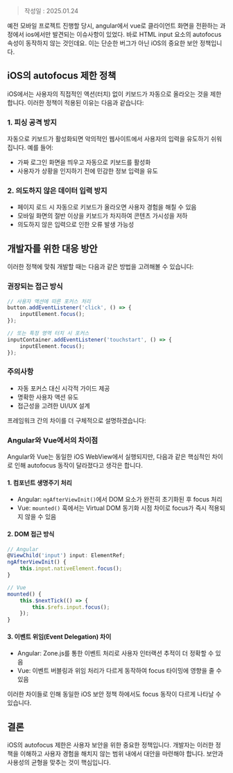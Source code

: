>작성일 : 2025.01.24

예전 모바일 프로젝트 진행할 당시, angular에서 vue로 클라이언트 화면을 전환하는 과정에서 ios에서만 발견되는 이슈사항이 있었다. 바로 HTML input 요소의 autofocus 속성이 동작하지 않는 것인데요. 이는 단순한 버그가 아닌 iOS의 중요한 보안 정책입니다.

## iOS의 autofocus 제한 정책

iOS에서는 사용자의 직접적인 액션(터치) 없이 키보드가 자동으로 올라오는 것을 제한합니다. 이러한 정책이 적용된 이유는 다음과 같습니다:

### 1. 피싱 공격 방지

자동으로 키보드가 활성화되면 악의적인 웹사이트에서 사용자의 입력을 유도하기 쉬워집니다. 예를 들어:
- 가짜 로그인 화면을 띄우고 자동으로 키보드를 활성화
- 사용자가 상황을 인지하기 전에 민감한 정보 입력을 유도

### 2. 의도하지 않은 데이터 입력 방지

- 페이지 로드 시 자동으로 키보드가 올라오면 사용자 경험을 해칠 수 있음
- 모바일 화면의 절반 이상을 키보드가 차지하여 콘텐츠 가시성을 저하
- 의도하지 않은 입력으로 인한 오류 발생 가능성

## 개발자를 위한 대응 방안

이러한 정책에 맞춰 개발할 때는 다음과 같은 방법을 고려해볼 수 있습니다:

### 권장되는 접근 방식
```javascript
// 사용자 액션에 따른 포커스 처리
button.addEventListener('click', () => {
    inputElement.focus();
});

// 또는 특정 영역 터치 시 포커스
inputContainer.addEventListener('touchstart', () => {
    inputElement.focus();
});
```

### 주의사항
- 자동 포커스 대신 시각적 가이드 제공
- 명확한 사용자 액션 유도
- 접근성을 고려한 UI/UX 설계

프레임워크 간의 차이를 더 구체적으로 설명하겠습니다:

### Angular와 Vue에서의 차이점
Angular와 Vue는 동일한 iOS WebView에서 실행되지만, 다음과 같은 핵심적인 차이로 인해 autofocus 동작이 달라졌다고 생각은 합니다.

#### 1. 컴포넌트 생명주기 처리
- Angular: `ngAfterViewInit()`에서 DOM 요소가 완전히 초기화된 후 focus 처리
- Vue: `mounted()` 훅에서는 Virtual DOM 동기화 시점 차이로 focus가 즉시 적용되지 않을 수 있음

#### 2. DOM 접근 방식
```javascript
// Angular
@ViewChild('input') input: ElementRef;
ngAfterViewInit() {
    this.input.nativeElement.focus();
}

// Vue
mounted() {
    this.$nextTick(() => {
        this.$refs.input.focus();
    });
}
```

#### 3. 이벤트 위임(Event Delegation) 차이
- Angular: Zone.js를 통한 이벤트 처리로 사용자 인터랙션 추적이 더 정확할 수 있음
- Vue: 이벤트 버블링과 위임 처리가 다르게 동작하여 focus 타이밍에 영향을 줄 수 있음

이러한 차이들로 인해 동일한 iOS 보안 정책 하에서도 focus 동작이 다르게 나타날 수 있습니다.

## 결론

iOS의 autofocus 제한은 사용자 보안을 위한 중요한 정책입니다. 개발자는 이러한 정책을 이해하고 사용자 경험을 해치지 않는 범위 내에서 대안을 마련해야 합니다. 보안과 사용성의 균형을 맞추는 것이 핵심입니다.
